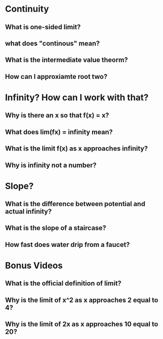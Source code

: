 # Continuity
## What is one-sided limit?
## what does "continous" mean?
## What is the intermediate value theorm?
## How can I approxiamte root two?

# Infinity? How can I work with that?
## Why is there an x so that f(x) = x?
## What does lim(fx) = infinity mean?
## What is the limit f(x) as x approaches infinity?
## Why is infinity not a number?

# Slope?
## What is the difference between potential and actual infinity?
## What is the slope of a staircase?
## How fast does water drip from a faucet?

# Bonus Videos
## What is the official definition of limit?
## Why is the limit of x^2 as x approaches 2 equal to 4?
## Why is the limit of 2x as x approaches 10 equal to 20?
